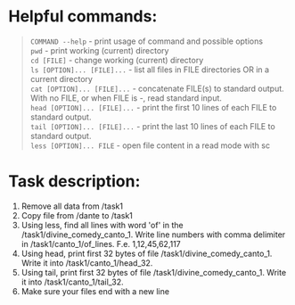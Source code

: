 # Helpful commands:

> `COMMAND --help` - print usage of command and possible options  
> `pwd` - print working (current) directory  
> `cd [FILE]` - change working (current) directory  
> `ls [OPTION]... [FILE]...` - list all files in FILE directories OR in a current directory  
> `cat [OPTION]... [FILE]...` - concatenate FILE(s) to standard output. With no FILE, or when FILE is -, read
> standard input.  
> `head [OPTION]... [FILE]...` - print the first 10 lines of each FILE to standard output.  
> `tail [OPTION]... [FILE]...` - print the last 10 lines of each FILE to standard output.  
> `less [OPTION]... FILE` - open file content in a read mode with sc

# Task description:

1. Remove all data from /task1
2. Copy file from /dante to /task1
3. Using less, find all lines with word 'of' in the /task1/divine_comedy_canto_1. Write line numbers with comma delimiter in /task1/canto_1/of_lines. F.e. 1,12,45,62,117
4. Using head, print first 32 bytes of file /task1/divine_comedy_canto_1. Write it into /task1/canto_1/head_32.
5. Using tail, print first 32 bytes of file /task1/divine_comedy_canto_1. Write it into /task1/canto_1/tail_32. 
6. Make sure your files end with a new line